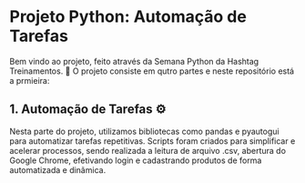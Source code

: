 # Projeto Python: Automação de Tarefas

Bem vindo ao projeto, feito através da Semana Python da Hashtag Treinamentos. 🐍
O projeto consiste em qutro partes e neste repositório está a prmieira:

## 1. Automação de Tarefas ⚙️

Nesta parte do projeto, utilizamos bibliotecas como pandas e pyautogui para automatizar tarefas repetitivas. Scripts foram criados para simplificar e acelerar processos, sendo realizada a leitura de arquivo .csv, abertura do Google Chrome, efetivando login e cadastrando produtos de forma automatizada e dinãmica.
